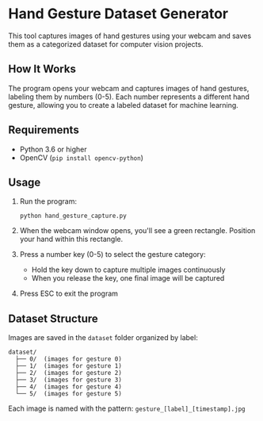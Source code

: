 # Hand Gesture Dataset Generator

This tool captures images of hand gestures using your webcam and saves them as a categorized dataset for computer vision projects.

## How It Works

The program opens your webcam and captures images of hand gestures, labeling them by numbers (0-5). Each number represents a different hand gesture, allowing you to create a labeled dataset for machine learning.

## Requirements

- Python 3.6 or higher
- OpenCV (`pip install opencv-python`)

## Usage

1. Run the program:
   ```
   python hand_gesture_capture.py
   ```

2. When the webcam window opens, you'll see a green rectangle. Position your hand within this rectangle.

3. Press a number key (0-5) to select the gesture category:
   - Hold the key down to capture multiple images continuously
   - When you release the key, one final image will be captured

4. Press ESC to exit the program

## Dataset Structure

Images are saved in the `dataset` folder organized by label:
```
dataset/
  ├── 0/  (images for gesture 0)
  ├── 1/  (images for gesture 1)
  ├── 2/  (images for gesture 2)
  ├── 3/  (images for gesture 3)
  ├── 4/  (images for gesture 4)
  └── 5/  (images for gesture 5)
```

Each image is named with the pattern: `gesture_[label]_[timestamp].jpg`